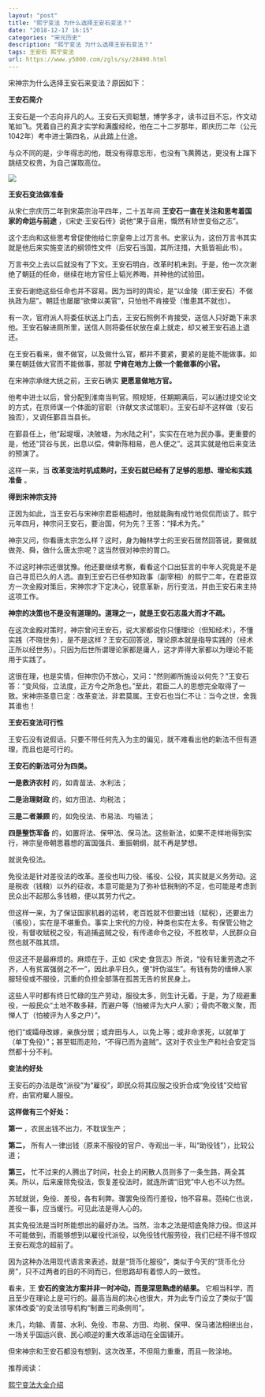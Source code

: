 ```yaml
---
layout: "post"
title: "熙宁变法 为什么选择王安石变法？"
date: "2018-12-17 16:15"
categories: "宋元历史"
description: "熙宁变法 为什么选择王安石变法？"
tags: 王安石 熙宁变法
url: https://www.y5000.com/zgls/sy/28490.html
---
```






宋神宗为什么选择王安石来变法？原因如下：

**王安石简介**

王安石是一个志向非凡的人。王安石天资聪慧，博学多才，读书过目不忘，作文动笔如飞。凭着自己的真才实学和满腹经纶，他在二十二岁那年，即庆历二年（公元1042年）考中进士第四名，从此踏上仕途。

与众不同的是，少年得志的他，既没有得意忘形，也没有飞黄腾达，更没有上蹿下跳结交权贵，为自己谋取高位。

![](https://img.y5000.com/uploads/allimg/180207/13-1P20G42553116.jpg)

**王安石变法做准备**

从宋仁宗庆历二年到宋英宗治平四年，二十五年间 **王安石一直在关注和思考着国家的命运与前途** ，《宋史·王安石传》说他“果于自用，慨然有矫世变俗之志”。

这个志向和这些思考曾促使他给仁宗皇帝上过万言书。史家认为，这份万言书其实就是他后来实施变法的纲领性文件（后安石当国，其所注措，大抵皆祖此书）。

万言书交上去以后就没有了下文。王安石明白，改革时机未到。于是，他一次次谢绝了朝廷的任命，继续在地方官任上韬光养晦，并种他的试验田。

王安石谢绝这些任命也并不容易。因为当时的舆论，是“以金陵（即王安石）不做执政为屈”。朝廷也屡屡“欲俾以美官”，只怕他不肯接受（惟患其不就也）。

有一次，官府派人将委任状送上门去，王安石照例不肯接受，送信人只好跪下来求他。王安石躲进厕所里，送信人则将委任状放在桌上就走，却又被王安石追上退还。

在王安石看来，做不做官，以及做什么官，都并不要紧，要紧的是能不能做事。如果在朝廷做大官而不能做事，那就 **宁肯在地方上做一个能做事的小官。**

在宋神宗承继大统之前，王安石确实 **更愿意做地方官。**

他考中进士以后，曾分配到淮南当判官。照规矩，任期期满后，可以通过提交论文的方式，在京师谋一个体面的官职（许献文求试馆职）。王安石却不这样做（安石独否），又调任鄞县当县长。

在鄞县任上，他“起堤堰，决陂塘，为水陆之利”，实实在在地为民办事。更重要的是，他还“贷谷与民，出息以偿，俾新陈相易，邑人便之”。这其实就是他后来变法的预演了。

这样一来，当 **改革变法时机成熟时，王安石就已经有了足够的思想、理论和实践准备** 。

**得到宋神宗支持**

正因为如此，当王安石与宋神宗君臣相遇时，他就能胸有成竹地侃侃而谈了。熙宁元年四月，神宗问王安石，要治国，何为先？王答：“择术为先。”

神宗又问，你看唐太宗怎么样？这时，身为翰林学士的王安石居然回答说，要做就做尧、舜，做什么唐太宗呢？这当然很对神宗的胃口。

不过这时神宗还很犹豫。他还要继续考察，看看这个口出狂言的中年人究竟是不是自己寻觅已久的人选。直到王安石已任参知政事（副宰相）的熙宁二年，在君臣双方一次金殿对策后，宋神宗才下定决心，锐意革新，厉行变法，并由王安石来主持这项工作。

**神宗的决策也不是没有道理的。道理之一，就是王安石志虽大而才不疏。**

在这次金殿对策时，神宗曾问王安石，说大家都说你只懂理论（但知经术），不懂实践（不晓世务），是不是这样？王安石回答说，理论原本就是指导实践的（经术正所以经世务）。只因为后世所谓理论家都是庸人，这才弄得大家都以为理论不能用于实践了。

这很在理，也是实情，但神宗仍不放心，又问：“然则卿所施设以何先？”王安石答：“变风俗，立法度，正方今之所急也。”至此，君臣二人的思想完全取得了一致。宋神宗圣意已定：改革变法，非君莫属。王安石也当仁不让：当今之世，舍我其谁也！

**王安石变法可行性**

王安石没有说假话。只要不带任何先入为主的偏见，就不难看出他的新法不但有道理，而且也是可行的。

**王安石的新法可分为四类。**

**一是救济农村** 的，如青苗法、水利法；

**二是治理财政** 的，如方田法、均税法；

**三是二者兼顾** 的，如免役法、市易法、均输法；

**四是整饬军备** 的，如置将法、保甲法、保马法。这些新法，如果不走样地得到实行，神宗皇帝朝思暮想的富国强兵、重振朝纲，就不再是梦想。

就说免役法。

免役法是针对差役法的改革。差役也叫力役、徭役、公役，其实就是义务劳动。这是税收（钱粮）以外的征收，本意可能是为了弥补低税制的不足，也可能是考虑到民众出不起那么多钱粮，便以其劳力代之。

但这样一来，为了保证国家机器的运转，老百姓就不但要出钱（赋税），还要出力（徭役），实在是不堪重负。事实上宋代的力役，种类也实在太多。有保管公物之役，有督收赋税之役，有追捕盗贼之役，有传递命令之役，不胜枚举，人民群众自然也就不胜其烦。

但这还不是最麻烦的。麻烦在于，正如《宋史·食货志》所说，“役有轻重劳逸之不齐，人有贫富强弱之不一”，因此承平日久，便“奸伪滋生”。有钱有势的缙绅人家服轻役或不服役，沉重的负担全部落在孤苦无告的贫民身上。

这些人平时都有终日忙碌的生产劳动，服役太多，则生计无着。于是，为了规避重役，一般民众“土地不敢多耕，而避户等（怕被评为大户人家）；骨肉不敢义聚，而惮人丁（怕被评为人多之户）”。

他们“或孀母改嫁，亲族分居；或弃田与人，以免上等；或非命求死，以就单丁（单丁免役）”；甚至铤而走险，“不得已而为盗贼”。这对于农业生产和社会安定当然都十分不利。

**变法的好处**

王安石的办法是改“派役”为“雇役”，即民众将其应服之役折合成“免役钱”交给官府，由官府雇人服役。

**这样做有三个好处：**

**第一** ，农民出钱不出力，不耽误生产；

**第二，** 所有人一律出钱（原来不服役的官户、寺观出一半，叫“助役钱”），比较公道；

**第三，** 忙不过来的人腾出了时间，社会上的闲散人员则多了一条生路，两全其美。所以，后来废除免役法，恢复差役法时，就连所谓“旧党”中人也不以为然。

苏轼就说，免役、差役，各有利弊。骤罢免役而行差役，怕不容易。范纯仁也说，差役一事，应当缓行。可见此法是得人心的。

其实免役法是当时所能想出的最好办法。当然，治本之法是彻底免除力役。但这并不可能做到，而能够想到以雇役代派役，以免役钱代服劳役，我们已经不得不惊叹王安石观念的超前了。

因为这种办法用现代语言来表述，就是“货币化服役”，类似于今天的“货币化分房”，只不过两者的目的不同而已，但思路却有着惊人的一致性。

看来，王 **安石的变法方案并非一时冲动，而是深思熟虑的结果。**
它相当科学，而且至少在理论上是可行的。最高当局的决心也很大，并为此专门设立了类似于“国家体改委”的变法领导机构“制置三司条例司”。

未几，均输、青苗、水利、免役、市易、方田、均税、保甲、保马诸法相继出台，一场关乎国运兴衰、民心顺逆的重大改革运动在全国铺开。

但宋神宗和王安石都没有想到，这次改革，不但阻力重重，而且一败涂地。

推荐阅读：

[熙宁变法大全介绍](https://www.y5000.com/tags/xiningbianfa/)
